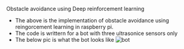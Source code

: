 Obstacle avoidance using Deep reinforcement learning
  * The above is the implementation of obstacle avoidance using reingorcement learning in raspberry pi.
  * The code is writtern for a bot with three ultrasonice sensors only
  * The below pic is what the bot looks like
  ![bot](https://user-images.githubusercontent.com/72451756/95423894-71293080-095f-11eb-81a0-7bcf6f1fed14.jpeg)
